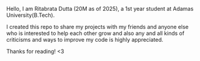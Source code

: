 Hello, I am Ritabrata Dutta (20M as of 2025), a 1st year student at Adamas University(B.Tech).

I created this repo to share my projects with my friends and anyone else who is interested to 
help each other grow and also any and all kinds of criticisms and ways to improve my code is highly appreciated.


Thanks for reading! <3 
